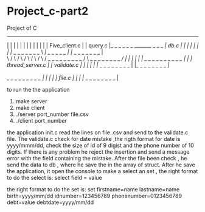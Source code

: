 # Project_c-part2

Project of C





  _ _ _ _ _ _ _ _                             _ _ _ _ _ _ _                             _ _ _ _ _ _ _ _ 
|                 |                          |             |                           |                |
|                 |                          |             |                           |                |
|  Five_client.c  |                          |   query.c   |_ _ _ _ _ _ _______ _ _ _ _|      db.c      |
|                 |                          |             |                           |                |
|_ _ _ _ _ _ _ _ _\                          |_ _ _ _ _ _ _|                           |_ _ _ _ _ _ _ _ |     
                   \                         /             \                          /
                    \                       /               \                        /
                      \                    /                 \                     /
                       \_ _ _ _ _ _ _ _ _ /                    \ _ _ _ _ _ _ _ _ _/
                       |                  |                     |                 |
                       |                  | _ _ _ _ _ _ _ _ _ _ |                 |
                       |  thread_server.c |                     |    validate.c   |
                       |                  |                     |                 |
                       |_ _ _ _ _ _ _ _ _ |                     |_ _ _ _ _ _ _ _ _|
                                           \
                                            \
                                             \_ _ _ _ _ _ _ _ _ 
                                             |                  |
                                             |                  |
                                             |    file.c        |
                                             |                  |
                                             |_ _ _ _ _ _ _ _ _ |






to run the the application
1. make server
2. make client
3. ./server port_number file.csv
3. ./client port_number

the application init.c read the lines on file .csv and send to the validate.c file.
The validate.c check for date mistake ,the rigth format for date is yyyy/mmm/dd, check the size of id of 9 digist and the phone number of 10 digits.
If there is any problem he reject the insertion and send a message error with the field containing the mistake. 
After the file been check , he send the data to db , where he save the in the array of struct. 
After he save the application, it open the console to make a select an set , the right format to do the select is:
select field = value

the right format to do the set is:
set firstname=name lastname=name birth=yyyy/mm/dd idnumber=123456789 phonenumber=0123456789 debt=value debtdate=yyyy/mm/dd
